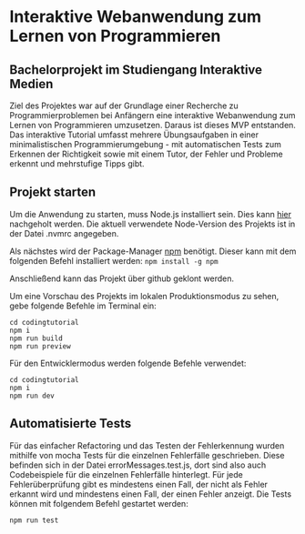 # Interaktive Webanwendung zum Lernen von Programmieren

## Bachelorprojekt im Studiengang Interaktive Medien

Ziel des Projektes war auf der Grundlage einer Recherche zu Programmierproblemen bei Anfängern eine interaktive Webanwendung zum Lernen von Programmieren umzusetzen. Daraus ist dieses MVP entstanden. Das interaktive Tutorial umfasst mehrere Übungsaufgaben in einer minimalistischen Programmierumgebung - mit automatischen Tests zum Erkennen der Richtigkeit sowie mit einem Tutor, der Fehler und Probleme erkennt und mehrstufige Tipps gibt.

## Projekt starten

Um die Anwendung zu starten, muss Node.js installiert sein. Dies kann [hier](https://nodejs.org/en/download/) nachgeholt werden. Die aktuell verwendete Node-Version des Projekts ist in der Datei .nvmrc angegeben.

Als nächstes wird der Package-Manager [npm](https://docs.npmjs.com/downloading-and-installing-node-js-and-npm) benötigt. Dieser kann mit dem folgenden Befehl installiert werden:
``
npm install -g npm
``

Anschließend kann das Projekt über github geklont werden.

Um eine Vorschau des Projekts im lokalen Produktionsmodus zu sehen, gebe folgende Befehle im Terminal ein:

```
cd codingtutorial
npm i
npm run build
npm run preview
```

Für den Entwicklermodus werden folgende Befehle verwendet:

```
cd codingtutorial
npm i
npm run dev
```

## Automatisierte Tests

Für das einfacher Refactoring und das Testen der Fehlerkennung wurden mithilfe von mocha Tests für die einzelnen Fehlerfälle geschrieben. Diese befinden sich in der Datei errorMessages.test.js, dort sind also auch Codebeispiele für die einzelnen Fehlerfälle hinterlegt. Für jede Fehlerüberprüfung gibt es mindestens einen Fall, der nicht als Fehler erkannt wird und mindestens einen Fall, der einen Fehler anzeigt. Die Tests können mit folgendem Befehl gestartet werden:

```
npm run test
```
